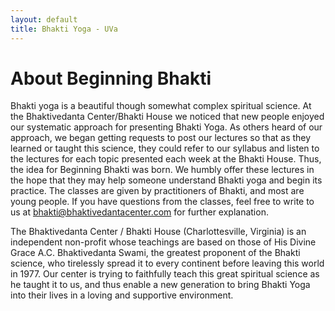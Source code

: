 ```yaml
---
layout: default
title: Bhakti Yoga - UVa
---
```



# About Beginning Bhakti

Bhakti yoga is a beautiful though somewhat complex spiritual science. At the Bhaktivedanta Center/Bhakti House we noticed that new people enjoyed our systematic approach for presenting Bhakti Yoga. As others heard of our approach, we began getting requests to post our lectures so that as they learned or taught this science, they could refer to our syllabus and listen to the lectures for each topic presented each week at the Bhakti House. Thus, the idea for Beginning Bhakti was born. We humbly offer these lectures in the hope that they may help someone understand Bhakti yoga and begin its practice. The classes are given by practitioners of Bhakti, and most are young people. If you have questions from the classes, feel free to write to us at [bhakti@bhaktivedantacenter.com](bhakti@bhaktivedantacenter.com) for further explanation.

The Bhaktivedanta Center / Bhakti House (Charlottesville, Virginia) is an independent non-profit whose teachings are based on those of His Divine Grace A.C. Bhaktivedanta Swami, the greatest proponent of the Bhakti science, who tirelessly spread it to every continent before leaving this world in 1977. Our center is trying to faithfully teach this great spiritual science as he taught it to us, and thus enable a new generation to bring Bhakti Yoga into their lives in a loving and supportive environment.

